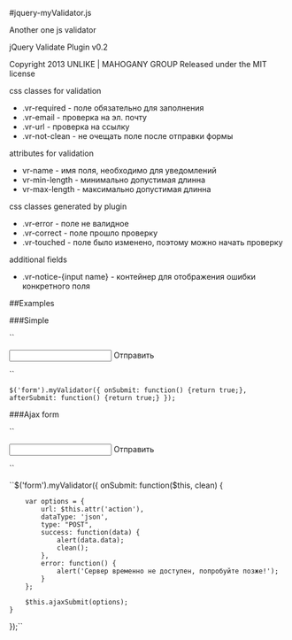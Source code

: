 #jquery-myValidator.js

Another one js validator
 
jQuery Validate Plugin v0.2

Copyright 2013 UNLIKE | MAHOGANY GROUP
Released under the MIT license

css classes for validation
  * .vr-required - поле обязательно для заполнения
  * .vr-email - проверка на эл. почту
  * .vr-url - проверка на ссылку
  * .vr-not-clean - не очещать поле после отправки формы

attributes for validation
  * vr-name - имя поля, необходимо для уведомлений
  * vr-min-length - минимально допустимая длинна
  * vr-max-length - максимально допустимая длинна

css classes generated by plugin
  * .vr-error - поле не валидное
  * .vr-correct - поле прошло проверку
  * .vr-touched - поле было изменено, поэтому можно начать проверку

additional fields
  * .vr-notice-{input name} - контейнер для отображения ошибки конкретного поля

  
  
##Examples

###Simple

``<form>
	<div class="vr-notice-email" style="color: red;"></div>
	<input type="text" name="email" vr-name="Эл. почта" class="vr-required vr-email" vr-min-length="5">
	<submit>Отправить</submit>
</form>``



``$('form').myValidator({
	onSubmit: function() {return true;},
	afterSubmit: function() {return true;}
});``


###Ajax form

``<form>
	<div class="vr-notice-email" style="color: red;"></div>
	<input type="text" name="email" vr-name="Эл. почта" class="vr-required vr-email" vr-min-length="5">
	<submit>Отправить</submit>
</form>``

	
``$('form').myValidator({
	onSubmit: function($this, clean) {
	
		var options = {
			url: $this.attr('action'),
			dataType: 'json',
			type: "POST",
			success: function(data) {
				alert(data.data);
				clean();
			},
			error: function() {
				alert('Сервер временно не доступен, попробуйте позже!');
			}
		};
		
		$this.ajaxSubmit(options);
	}
});``